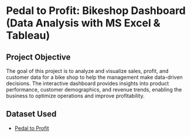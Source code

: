 # Pedal to Profit: Bikeshop Dashboard (Data Analysis with MS Excel & Tableau)
## Project Objective
The goal of this project is to analyze and visualize sales, profit, and customer data for a bike shop to help the management make data-driven decisions. The interactive dashboard provides insights into product performance, customer demographics, and revenue trends, enabling the business to optimize operations and improve profitability.

## Dataset Used 
- <a href="https://github.com/CarloMorga/Pedal-to-Profit---Dashboard/blob/main/Pedal%20to%20Profit%20-%20Data.xlsx">Pedal to Profit</a>
